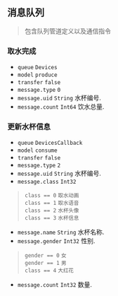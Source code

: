 ## 消息队列
> 包含队列管道定义以及通信指令


### 取水完成
* `queue` `Devices`</br>
* `model` `produce`</br>
* `transfer` `false`</br>
* `message.type` `0`</br>
* `message.uid` `String` 水杯编号.</br>
* `message.count` `Int64`  饮水总量.</br>

### 更新水杯信息
* `queue` `DevicesCallback`</br>
* `model` `consume`</br>
* `transfer` `false`</br>
* `message.type` `2`</br>
* `message.uid` `String` 水杯编号.</br>
* `message.class` `Int32`</br>
> `class == 0` `取水动画`</br>
> `class == 1` `取水语音`</br>
> `class == 2` `水杯头像`</br>
> `class == 3` `水杯信息`</br>
* `message.name` `String` 水杯名称.</br>
* `message.gender` `Int32` 性别.</br>
> `gender == 0` `女`</br>
> `gender == 1` `男`</br>
> `class == 4` `大红花`</br>
* `message.count` `Int32` 数量.</br>

### 